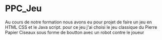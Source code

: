# PPC_Jeu


Au cours de notre formation nous avons eu pour projet de faire un jeu en HTML CSS et le Java script.
pour ce jeu j'ai choisi le jeu classique du Pierre Papier Ciseaux sous forme de boutton avec un robot contre le joueur 
